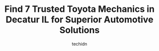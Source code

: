 ---
layout: ampstory
image: https://images.unsplash.com/photo-1539788816080-8bdd722d8c22?ixlib=rb-4.0.3&ixid=MnwxMjA3fDB8MHxwaG90by1wYWdlfHx8fGVufDB8fHx8&auto=format&fit=crop&w=640&h=853&q=80
author: techidn
featured: false
description: For top-quality automotive repairs and maintenance, visit the 7 best Toyota Mechanic in Decatur IL, USA. Their reputation for excellence and their dedication to customer satisfaction make th
title: Find 7 Trusted Toyota Mechanics in Decatur IL for Superior Automotive Solutions
cover:
   title: Find 7 Trusted Toyota Mechanics in Decatur IL for Superior Automotive Solutions
   subtitle: Rickpate
   background: https://images.unsplash.com/photo-1539788816080-8bdd722d8c22?ixlib=rb-4.0.3&ixid=MnwxMjA3fDB8MHxwaG90by1wYWdlfHx8fGVufDB8fHx8&auto=format&fit=crop&w=640&h=853&q=80

pages: 
 - layout: thirds
   top: <h1>#1 Speed Lube Complete Auto Care</h1>
   bottom: "<p>I would definitely recommend the Complete Care Service. My rear brakes began grinding and I needed repairs immediately. I called and they were able to get me in and repai</p>"
   background: https://www.knot35.com/toplist/wp-content/uploads/2023/06/best-toyota-mechanic-1-in-decatur-il-1685838050.jpeg
   backgroundblur: true
 - layout: thirds
   top: <h1>#2 Bannings Auto Service</h1>
   bottom: "<p>1983 E Pershing Rd, Decatur, IL 62526, United States</p>"
   background: https://www.knot35.com/toplist/wp-content/uploads/2023/06/best-toyota-mechanic-2-in-decatur-il-1685838050.jpeg
   cta:
      link: https://www.knot35.com/toplist/find-7-trusted-toyota-mechanics-in-decatur-il-for-superior-automotive-solutions/
      text: Find 7 Trusted Toyota Mechanics in Decatur IL for Superior Automotive Solutions
 - layout: thirds
   top: <h1>#3 Creekmur Car Care Center</h1>
   bottom: "<p>3690 E William Street Rd, Decatur, IL 62521, United States</p>"
   background: https://www.knot35.com/toplist/wp-content/uploads/2023/06/best-toyota-mechanic-3-in-decatur-il-1685838051.png
   cta:
      link: https://www.knot35.com/toplist/find-7-trusted-toyota-mechanics-in-decatur-il-for-superior-automotive-solutions/
      text: Find 7 Trusted Toyota Mechanics in Decatur IL for Superior Automotive Solutions
 - layout: thirds
   top: <h1>#4 South Shores Auto Service</h1>
   bottom: "<p>1675 S Franklin St, Decatur, IL 62521, United States</p>"
   background: https://images.unsplash.com/photo-1567360425618-1594206637d2?ixlib=rb-4.0.3&ixid=MnwxMjA3fDB8MHxwaG90by1wYWdlfHx8fGVufDB8fHx8&auto=format&fit=crop&w=640&h=853&q=80
   cta:
      link: https://www.knot35.com/toplist/find-7-trusted-toyota-mechanics-in-decatur-il-for-superior-automotive-solutions/
      text: Find 7 Trusted Toyota Mechanics in Decatur IL for Superior Automotive Solutions
 - layout: thirds
   top: <h1>#5 Vanderlaans Automotive Repair</h1>
   bottom: "<p>6335 US-36, Decatur, IL 62521, United States</p>"
   background: https://images.unsplash.com/photo-1618556658017-fd9c732d1360?ixlib=rb-4.0.3&ixid=MnwxMjA3fDB8MHxwaG90by1wYWdlfHx8fGVufDB8fHx8&auto=format&fit=crop&w=640&h=853&q=80
   cta:
      link: https://www.knot35.com/toplist/find-7-trusted-toyota-mechanics-in-decatur-il-for-superior-automotive-solutions/
      text: Find 7 Trusted Toyota Mechanics in Decatur IL for Superior Automotive Solutions
 - layout: thirds
   top: <h1>#6 Fleener & Roberts Automotive</h1>
   bottom: "<p>2740 N Main St, Decatur, IL 62526, United States</p>"
   background: https://images.unsplash.com/photo-1518640467707-6811f4a6ab73?ixlib=rb-4.0.3&ixid=MnwxMjA3fDB8MHxwaG90by1wYWdlfHx8fGVufDB8fHx8&auto=format&fit=crop&w=640&h=853&q=80
   cta:
      link: https://www.knot35.com/toplist/find-7-trusted-toyota-mechanics-in-decatur-il-for-superior-automotive-solutions/
      text: Find 7 Trusted Toyota Mechanics in Decatur IL for Superior Automotive Solutions
 - layout: thirds
   top: <h1>#7 Jims Auto Service</h1>
   bottom: "<p>140 E Damon Ave, Decatur, IL 62526, United States</p>"
   background: https://images.unsplash.com/photo-1613843873231-1447db182f97?ixlib=rb-4.0.3&ixid=MnwxMjA3fDB8MHxwaG90by1wYWdlfHx8fGVufDB8fHx8&auto=format&fit=crop&w=640&h=853&q=80
   cta:
      link: https://www.knot35.com/toplist/find-7-trusted-toyota-mechanics-in-decatur-il-for-superior-automotive-solutions/
      text: Find 7 Trusted Toyota Mechanics in Decatur IL for Superior Automotive Solutions
 - layout: thirds
   middle: Continue reading...
   background: https://images.unsplash.com/photo-1462556791646-c201b8241a94?ixlib=rb-4.0.3&ixid=MnwxMjA3fDB8MHxwaG90by1wYWdlfHx8fGVufDB8fHx8&auto=format&fit=crop&w=640&h=853&q=80
   cta:
      link: https://www.knot35.com/toplist/find-7-trusted-toyota-mechanics-in-decatur-il-for-superior-automotive-solutions/
      text: Find 7 Trusted Toyota Mechanics in Decatur IL for Superior Automotive Solutions
      
---